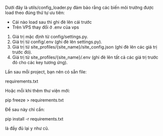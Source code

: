 Dưới đây là utils/config_loader.py đảm bảo rằng các biến môi trường được load theo đúng thứ tự ưu tiên:

- Cái nào load sau thì ghi đè lên cái trước
- Trên VPS thay đổi ở .env của vps 

1. Giá trị mặc định từ config/settings.py.
2. Giá trị từ config/.env (ghi đè lên settings.py).
3. Giá trị từ site_profiles/{site_name}/site_config.json (ghi đè lên các giá trị trước đó).
4. Giá trị từ site_profiles/{site_name}/.env (ghi đè lên tất cả các giá trị trước đó cho các key tương ứng).

Lần sau mỗi project, bạn nên có sẵn file:

requirements.txt

Hoặc mỗi khi thêm thư viện mới:

pip freeze > requirements.txt

Để sau này chỉ cần:

pip install -r requirements.txt

là đầy đủ lại y như cũ.
